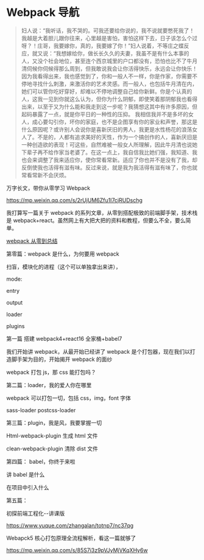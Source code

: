 # Webpack 导航

> 妇人说：“我听话，我不哭的。可我还要给你说的，我不说就要憋死我了！我越是大着胆儿跟你往来，心里越是害怕，害怕这样下去，日子该怎么个过呀？！庄哥，我要嫁你，真的，我要嫁了你！”妇人说着，不等庄之蝶反应，就又说：“我想嫁给你，做长长久久的夫妻，我虽不是有什么本事的人，又没个社会地位，甚至连个西京城里的户口都没有，恐怕也比不了牛月清伺候你伺候得那么周到，但我敢说我会让你活得快乐，永远会让你快乐！因为我看得出来，我也感觉到了，你和一般人不一样，你是作家，你需要不停地寻找什么刺激，来激活你的艺术灵感。而一般人，也包括牛月清在内，她们可以管你吃好穿好，却难以不停地调整自己给你新鲜。你是个认真的人，这我一见到你就这么认为，但你为什么阴郁，即使笑着那阴郁我也看得出来，以至于又为什么能和我走到这一步呢？我猜想这其中有许多原因，但起码暴露了一点，就是你平日的一种性的压抑。
> 我相信我并不是多坏的女人，成心要勾引你，坏你的家庭，也不是企图享有你的家业和声誉，那这是什么原因呢？或许别人会说你是喜新厌旧的男人，我更是水性杨花的浪荡女人了。不是的，人都有追求美好的天性，作为一个搞创作的人，喜新厌旧是一种创造欲的表现！可这些，自然难被一般女人所理解，因此牛月清也说她下辈子再不给作家当老婆了。在这一点上，我自信我比她们强，我知道、我也会来调整了我来适应你，使你常看常新。适应了你也并不是没有了我，却反倒使我也活得有滋有味。反过来说，就是我为我活得有滋有味了，你也就常看常新不会厌烦。

万字长文，带你从零学习 Webpack

https://mp.weixin.qq.com/s/2rUjUM6Zfu1I7cjRUDschg

我打算写一篇关于 webpack 的系列文章，从零到搭配极致的前端脚手架，技术栈是 webpack+react。虽然网上有大把大把的资料和教程，但要么不全，要么简单。

[webpack 从零到总结](./webpack从零到总结.md)

第零篇：webpack 是什么，为何要用 webpack

扫盲，模块化的进程（这个可以单独拿出来讲），

mode:

entry

output

loader

plugins

第一篇 搭建 webpack4+react16 全家桶+babel7

我们开始讲 webpack，从最开始已经讲了 webpack 是个打包器，现在我们以打造脚手架为目的，开始揭开 webpack 的面纱

webpack 打包 js，那 css 能打包吗？

第二篇：loader，我的爱人你在哪里

webpack 可以打包一切，包括 css，img，font 字体

sass-loader postcss-loader

第三篇：plugin，我是风，我要掌握一切

Html-webpack-plugin 生成 html 文件

clean-webpack-plugin 清除 dist 文件

第四篇： babel，你终于来啦

讲 babel 是什么

在项目中引入什么

第五篇：

初探前端工程化--讲课版

https://www.yuque.com/zhangalan/totnp7/nc37qg

Webapck5 核心打包原理全流程解析，看这一篇就够了

https://mp.weixin.qq.com/s/85S7i3z9pVJyMjVKqXHy6w
